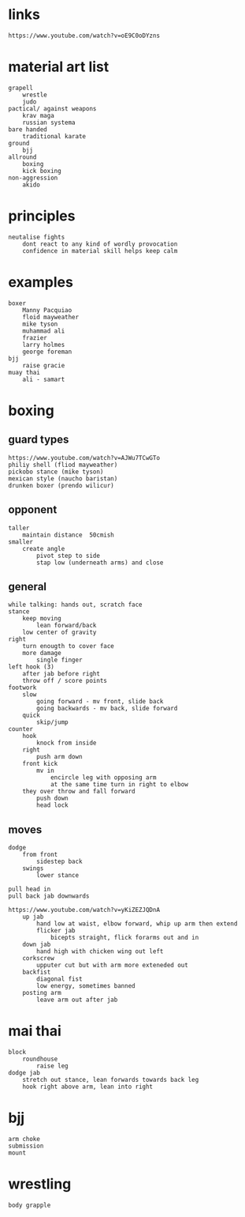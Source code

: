 # links
    https://www.youtube.com/watch?v=oE9C0oDYzns

# material art list
    grapell
        wrestle
        judo
    pactical/ against weapons
        krav maga
        russian systema
    bare handed
        traditional karate
    ground
        bjj
    allround
        boxing
        kick boxing
    non-aggression
        akido


# principles
    neutalise fights
        dont react to any kind of wordly provocation
        confidence in material skill helps keep calm
# examples
    boxer
        Manny Pacquiao 
        floid mayweather
        mike tyson
        muhammad ali
        frazier
        larry holmes
        george foreman
    bjj
        raise gracie
    muay thai
        ali - samart

# boxing
## guard types
    https://www.youtube.com/watch?v=AJWu7TCwGTo
    philiy shell (fliod mayweather)
    pickobo stance (mike tyson)
    mexican style (naucho baristan)
    drunken boxer (prendo wilicur)
## opponent
    taller
        maintain distance  50cmish
    smaller
        create angle
            pivot step to side
            stap low (underneath arms) and close
## general
    while talking: hands out, scratch face
    stance
        keep moving
            lean forward/back
        low center of gravity
    right
        turn enougth to cover face
        more damage
            single finger
    left hook (3)
        after jab before right
        throw off / score points
    footwork
        slow
            going forward - mv front, slide back
            going backwards - mv back, slide forward
        quick
            skip/jump
    counter
        hook
            knock from inside
        right
            push arm down
        front kick
            mv in
                encircle leg with opposing arm
                at the same time turn in right to elbow
        they over throw and fall forward
            push down
            head lock
## moves
    dodge
        from front
            sidestep back
        swings
            lower stance
        
    pull head in
    pull back jab downwards
    
    https://www.youtube.com/watch?v=yKiZEZJQDnA
        up jab
            hand low at waist, elbow forward, whip up arm then extend
            flicker jab
                bicepts straight, flick forarms out and in
        down jab
            hand high with chicken wing out left            
        corkscrew
            upputer cut but with arm more exteneded out
        backfist 
            diagonal fist
            low energy, sometimes banned
        posting arm
            leave arm out after jab
# mai thai
    block
        roundhouse
            raise leg
    dodge jab
        stretch out stance, lean forwards towards back leg
        hook right above arm, lean into right
# bjj
    arm choke
    submission
    mount
# wrestling
    body grapple
